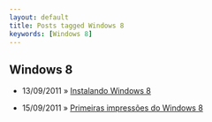 ```yaml
---
layout: default
title: Posts tagged Windows 8
keywords: [Windows 8]
---
```

<h2 class="category">Windows 8</h2>
<ul class="posts">
<li>
<p>
<span class="date">13/09/2011</span> &raquo; 
<a href="/blog/instalando-windows-8">Instalando Windows 8</a>
</p>
</li> 
<li>
<p>
<span class="date">15/09/2011</span> &raquo; 
<a href="/blog/primeiras-impressoes-do-windows-8">Primeiras impressões do Windows 8</a>
</p>
</li> 
</ul>

